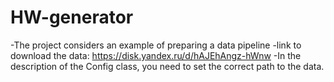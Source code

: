# HW-generator
-The project considers an example of preparing a data pipeline
-link to download the data: https://disk.yandex.ru/d/hAJEhAngz-hWnw
-In the description of the Config class, you need to set the correct path to the data.
